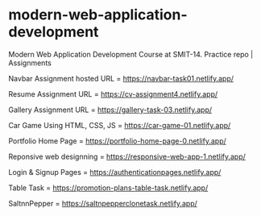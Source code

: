# modern-web-application-development
Modern Web Application Development Course at SMIT-14. Practice repo | Assignments


Navbar Assignment hosted URL = https://navbar-task01.netlify.app/


Resume Assignment URL = https://cv-assignment4.netlify.app/


Gallery Assignment URL = https://gallery-task-03.netlify.app/


Car Game Using HTML, CSS, JS = https://car-game-01.netlify.app/


Portfolio Home Page = https://portfolio-home-page-0.netlify.app/

Reponsive web designning   =  https://responsive-web-app-1.netlify.app/

Login & Signup Pages = https://authenticationpages.netlify.app/

Table Task = https://promotion-plans-table-task.netlify.app/

SaltnnPepper = https://saltnpepperclonetask.netlify.app/